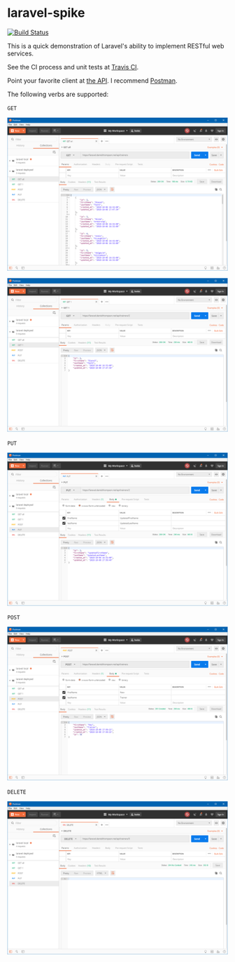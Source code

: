 # laravel-spike

[![Build Status](https://travis-ci.org/danielthompson/laravel-spike.svg?branch=master)](https://travis-ci.org/danielthompson/laravel-spike)

This is a quick demonstration of Laravel's ability to implement RESTful web services. 

See the CI process and unit tests at [Travis CI](https://travis-ci.org/danielthompson/laravel-spike).

Point your favorite client at [the API](https://laravel.danielthompson.net/api/trainers). I recommend [Postman](https://www.getpostman.com/).

The following verbs are supported: 

`GET`

![GET](postman-get-all.png)

![GET](postman-get.png)

`PUT` 

![PUT](postman-put.png)

`POST`

![POST](postman-post.png)

`DELETE`

![DELETE](postman-delete.png)